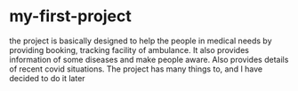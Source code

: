 # my-first-project
the project is basically designed to help the people in medical needs by providing booking, tracking facility of ambulance. It also provides information of some diseases and make people aware. Also provides details of recent covid situations. 
The project has many things to, and I have decided to do it later
